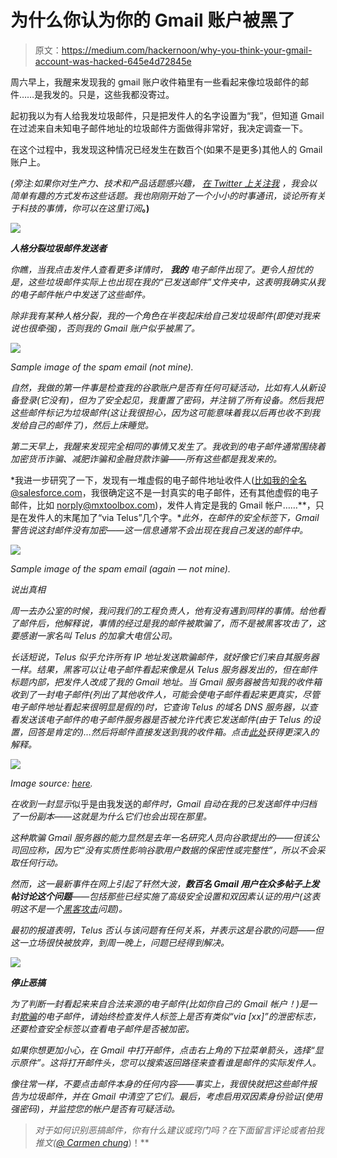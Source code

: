 # 为什么你认为你的 Gmail 账户被黑了

> 原文：<https://medium.com/hackernoon/why-you-think-your-gmail-account-was-hacked-645e4d72845e>

周六早上，我醒来发现我的 gmail 账户收件箱里有一些看起来像垃圾邮件的邮件……是我发的。只是，这些我都没寄过。

起初我以为有人给我发垃圾邮件，只是把发件人的名字设置为“我”，但知道 Gmail 在过滤来自未知电子邮件地址的垃圾邮件方面做得非常好，我决定调查一下。

在这个过程中，我发现这种情况已经发生在数百个(如果不是更多)其他人的 Gmail 账户上。

*(旁注:如果你对生产力、技术和产品话题感兴趣，* [*在 Twitter 上关注我*](https://twitter.com/carmenhchung) *，我会以简单有趣的方式发布这些话题。我也刚刚开始了一个小小的时事通讯，谈论所有关于科技的事情，你可以在这里订阅*[](https://carmenchung.substack.com/)**。)**

*![](img/6bf81b20e6a6a91c8284b791d7e06db8.png)*

***人格分裂垃圾邮件发送者***

*你瞧，当我点击发件人查看更多详情时， ***我的*** 电子邮件出现了。更令人担忧的是，这些垃圾邮件实际上也出现在我的“已发送邮件”文件夹中，这表明我确实从我的电子邮件帐户中发送了这些邮件。*

*除非我有某种人格分裂，我的一个角色在半夜起床给自己发垃圾邮件(即使对我来说也很牵强)，否则我的 Gmail 账户似乎被黑了。*

*![](img/d6f074e6aee75f82adb6a814187c9114.png)*

*Sample image of the spam email (not mine).*

*自然，我做的第一件事是检查我的谷歌账户是否有任何可疑活动，比如有人从新设备登录(它没有)，但为了安全起见，我重置了密码，并注销了所有设备。然后我把这些邮件标记为垃圾邮件(这让我很担心，因为这可能意味着我以后再也收不到我发给自己的邮件了)，然后上床睡觉。*

*第二天早上，我醒来发现完全相同的事情又发生了。我收到的电子邮件通常围绕着加密货币诈骗、减肥诈骗和金融贷款诈骗——所有这些都是我发来的。*

*我进一步研究了一下，发现有一堆虚假的电子邮件地址收件人(比如我的全名@salesforce.com，我很确定这不是一封真实的电子邮件，还有其他虚假的电子邮件，比如 norply@mxtoolbox.com)，发件人肯定是我的 Gmail 帐户……**，只是在发件人的末尾加了“via Telus”几个字。**此外，在邮件的安全标签下，Gmail 警告说这封邮件没有加密——这一信息通常不会出现在我自己发送的邮件中。*

*![](img/79da1581a230a7fce7eb9f4e1d286233.png)*

*Sample image of the spam email (again — not mine).*

*说出真相*

*周一去办公室的时候，我问我们的工程负责人，他有没有遇到同样的事情。给他看了邮件后，他解释说，事情的经过是我的邮件被欺骗了，而不是被黑客攻击了，这要感谢一家名叫 Telus 的加拿大电信公司。*

*长话短说，Telus 似乎允许所有 IP 地址发送欺骗邮件，就好像它们来自其服务器一样。结果，黑客可以让电子邮件看起来像是从 Telus 服务器发出的，但在邮件标题内部，把发件人改成了我的 Gmail 地址。当 Gmail 服务器被告知我的收件箱收到了一封电子邮件(列出了其他收件人，可能会使电子邮件看起来更真实，尽管电子邮件地址看起来很明显是假的)时，它查询 Telus 的域名 DNS 服务器，以查看发送该电子邮件的电子邮件服务器是否被允许代表它发送邮件(由于 Telus 的设置，回答是肯定的)…然后将邮件直接发送到我的收件箱。点击[此处](https://lifehacker.com/how-spammers-spoof-your-email-address-and-how-to-prote-1579478914/amp)获得更深入的解释。*

*![](img/e6055efd1a1f39131b5a780f820cc8ce.png)*

*Image source: [here](https://www.linkedin.com/pulse/aware-sender-spoofing-amongst-gmail-users-renato-marinho/?irgwc=1).*

*在收到一封显示*似乎是由我发送的*邮件时，Gmail 自动在我的已发送邮件中归档了一份副本——这就是为什么它们也会出现在那里。*

*这种欺骗 Gmail 服务器的能力显然是去年一名研究人员向谷歌提出的——但该公司回应称，因为它“没有实质性影响谷歌用户数据的保密性或完整性”，所以不会采取任何行动。*

*然而，这一最新事件在网上引起了轩然大波，**数百名 Gmail 用户在众多帖子上发帖讨论这个问题**——包括那些已经实施了高级安全设置和双因素认证的用户(这表明这不是一个[黑客攻击](https://hackernoon.com/tagged/hacking)问题)。*

*最初的报道表明，Telus 否认与该问题有任何关系，并表示这是谷歌的问题——但这一立场很快被放弃，到周一晚上，问题已经得到解决。*

*![](img/c51d812d79c5533b4c7a68cecd5e7a04.png)*

***停止恶搞***

*为了判断一封看起来来自合法来源的电子邮件(比如你自己的 Gmail 帐户！)是一封[欺骗](https://hackernoon.com/tagged/spoof)的电子邮件，请始终检查发件人标签上是否有类似“via [xx]”的泄密标志，还要检查安全标签以查看电子邮件是否被加密。*

*如果你想更加小心，在 Gmail 中打开邮件，点击右上角的下拉菜单箭头，选择“显示原件”。这将打开邮件头，您可以搜索返回路径来查看谁是邮件的实际发件人。*

*像往常一样，不要点击邮件本身的任何内容——事实上，我很快就把这些邮件报告为垃圾邮件，并在 Gmail 中清空了它们。最后，考虑启用双因素身份验证(使用强密码)，并监控您的帐户是否有可疑活动。*

> *对于如何识别恶搞邮件，你有什么建议或窍门吗？在下面留言评论或者拍我推文([*@ Carmen chung*](https://twitter.com/carmenhchung)*)！**
